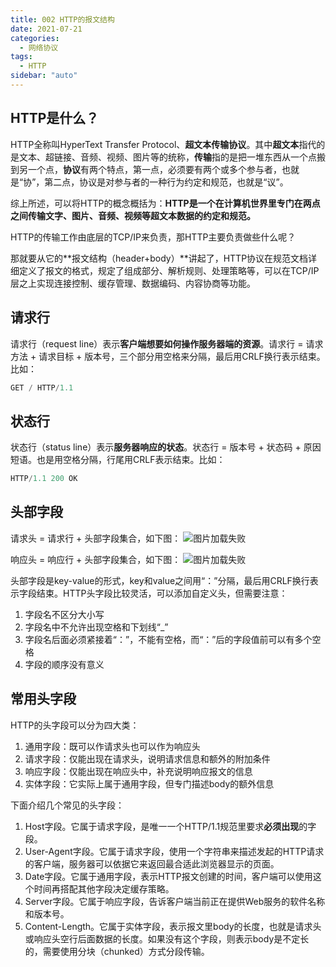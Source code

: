 ```yaml
---
title: 002 HTTP的报文结构
date: 2021-07-21
categories:
  - 网络协议
tags:
  - HTTP
sidebar: "auto"
---
```


## HTTP是什么？
HTTP全称叫HyperText Transfer Protocol、**超文本传输协议**。其中**超文本**指代的是文本、超链接、音频、视频、图片等的统称，**传输**指的是把一堆东西从一个点搬到另一个点，**协议**有两个特点，第一点，必须要有两个或多个参与者，也就是“协”，第二点，协议是对参与者的一种行为约定和规范，也就是“议”。

综上所述，可以将HTTP的概念概括为：**HTTP是一个在计算机世界里专门在两点之间传输文字、图片、音频、视频等超文本数据的约定和规范。**

HTTP的传输工作由底层的TCP/IP来负责，那HTTP主要负责做些什么呢？

那就要从它的**报文结构（header+body）**讲起了，HTTP协议在规范文档详细定义了报文的格式，规定了组成部分、解析规则、处理策略等，可以在TCP/IP层之上实现连接控制、缓存管理、数据编码、内容协商等功能。

## 请求行
请求行（request line）表示**客户端想要如何操作服务器端的资源**。请求行 = 请求方法 + 请求目标 + 版本号，三个部分用空格来分隔，最后用CRLF换行表示结束。比如：
```js
GET / HTTP/1.1
```

## 状态行
状态行（status line）表示**服务器响应的状态**。状态行 = 版本号 + 状态码 + 原因短语。也是用空格分隔，行尾用CRLF表示结束。比如：
```js
HTTP/1.1 200 OK
```

## 头部字段
请求头 = 请求行 + 头部字段集合，如下图：
<img :src="$withBase('/net/HTTP请求头.webp')" alt="图片加载失败" title="HTTP请求头">

响应头 = 响应行 + 头部字段集合，如下图：
<img :src="$withBase('/net/HTTP响应头.webp')" alt="图片加载失败" title="HTTP响应头">

头部字段是key-value的形式，key和value之间用“：”分隔，最后用CRLF换行表示字段结束。HTTP头字段比较灵活，可以添加自定义头，但需要注意：
1. 字段名不区分大小写
2. 字段名中不允许出现空格和下划线“_”
3. 字段名后面必须紧接着“：”，不能有空格，而“：”后的字段值前可以有多个空格
4. 字段的顺序没有意义

## 常用头字段
HTTP的头字段可以分为四大类：
1. 通用字段：既可以作请求头也可以作为响应头
2. 请求字段：仅能出现在请求头，说明请求信息和额外的附加条件
3. 响应字段：仅能出现在响应头中，补充说明响应报文的信息
4. 实体字段：它实际上属于通用字段，但专门描述body的额外信息

下面介绍几个常见的头字段：
1. Host字段。它属于请求字段，是唯一一个HTTP/1.1规范里要求**必须出现**的字段。
2. User-Agent字段。它属于请求字段，使用一个字符串来描述发起的HTTP请求的客户端，服务器可以依据它来返回最合适此浏览器显示的页面。
3. Date字段。它属于通用字段，表示HTTP报文创建的时间，客户端可以使用这个时间再搭配其他字段决定缓存策略。
4. Server字段。它属于响应字段，告诉客户端当前正在提供Web服务的软件名称和版本号。
5. Content-Length。它属于实体字段，表示报文里body的长度，也就是请求头或响应头空行后面数据的长度。如果没有这个字段，则表示body是不定长的，需要使用分块（chunked）方式分段传输。